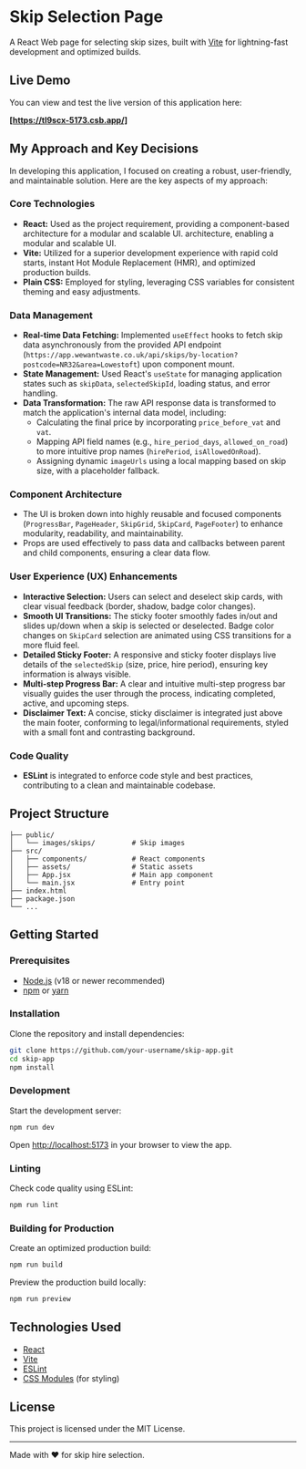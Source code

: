# Skip Selection Page

A React Web page for selecting skip sizes, built with [Vite](https://vitejs.dev/) for lightning-fast development and optimized builds.

## Live Demo

You can view and test the live version of this application here:

**[https://tl9scx-5173.csb.app/]**  

## My Approach and Key Decisions

In developing this application, I focused on creating a robust, user-friendly, and maintainable solution. Here are the key aspects of my approach:

### Core Technologies

- **React:** Used as the project requirement, providing a component-based architecture for a modular and scalable UI. architecture, enabling a modular and scalable UI.
- **Vite:** Utilized for a superior development experience with rapid cold starts, instant Hot Module Replacement (HMR), and optimized production builds.
- **Plain CSS:** Employed for styling, leveraging CSS variables for consistent theming and easy adjustments.

### Data Management

- **Real-time Data Fetching:** Implemented `useEffect` hooks to fetch skip data asynchronously from the provided API endpoint (`https://app.wewantwaste.co.uk/api/skips/by-location?postcode=NR32&area=Lowestoft`) upon component mount.
- **State Management:** Used React's `useState` for managing application states such as `skipData`, `selectedSkipId`, loading status, and error handling.
- **Data Transformation:** The raw API response data is transformed to match the application's internal data model, including:
  - Calculating the final price by incorporating `price_before_vat` and `vat`.
  - Mapping API field names (e.g., `hire_period_days`, `allowed_on_road`) to more intuitive prop names (`hirePeriod`, `isAllowedOnRoad`).
  - Assigning dynamic `imageUrls` using a local mapping based on skip size, with a placeholder fallback.

### Component Architecture

- The UI is broken down into highly reusable and focused components (`ProgressBar`, `PageHeader`, `SkipGrid`, `SkipCard`, `PageFooter`) to enhance modularity, readability, and maintainability.
- Props are used effectively to pass data and callbacks between parent and child components, ensuring a clear data flow.

### User Experience (UX) Enhancements

- **Interactive Selection:** Users can select and deselect skip cards, with clear visual feedback (border, shadow, badge color changes).
- **Smooth UI Transitions:** The sticky footer smoothly fades in/out and slides up/down when a skip is selected or deselected. Badge color changes on `SkipCard` selection are animated using CSS transitions for a more fluid feel.
- **Detailed Sticky Footer:** A responsive and sticky footer displays live details of the `selectedSkip` (size, price, hire period), ensuring key information is always visible.
- **Multi-step Progress Bar:** A clear and intuitive multi-step progress bar visually guides the user through the process, indicating completed, active, and upcoming steps.
- **Disclaimer Text:** A concise, sticky disclaimer is integrated just above the main footer, conforming to legal/informational requirements, styled with a small font and contrasting background.

### Code Quality

- **ESLint** is integrated to enforce code style and best practices, contributing to a clean and maintainable codebase.

## Project Structure

```
├── public/
│   └── images/skips/         # Skip images
├── src/
│   ├── components/           # React components
│   ├── assets/               # Static assets
│   ├── App.jsx               # Main app component
│   └── main.jsx              # Entry point
├── index.html
├── package.json
└── ...
```

## Getting Started

### Prerequisites

- [Node.js](https://nodejs.org/) (v18 or newer recommended)
- [npm](https://www.npmjs.com/) or [yarn](https://yarnpkg.com/)

### Installation

Clone the repository and install dependencies:

```sh
git clone https://github.com/your-username/skip-app.git
cd skip-app
npm install
```

### Development

Start the development server:

```sh
npm run dev
```

Open [http://localhost:5173](http://localhost:5173) in your browser to view the app.

### Linting

Check code quality using ESLint:

```sh
npm run lint
```

### Building for Production

Create an optimized production build:

```sh
npm run build
```

Preview the production build locally:

```sh
npm run preview
```

## Technologies Used

- [React](https://react.dev/)
- [Vite](https://vitejs.dev/)
- [ESLint](https://eslint.org/)
- [CSS Modules](https://github.com/css-modules/css-modules) (for styling)

## License

This project is licensed under the MIT License.

---

Made with ❤️ for skip hire selection.